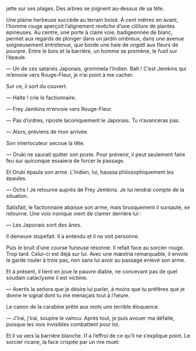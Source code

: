 jette sur ses plages. Des arbres se joignent au-dessus de sa tête.

Une plaine herbeuse succède au terrain boisé. À cent mètres en avant,
l’homme rouge aperçoit l’alignement revêche d’une clôture de plantes épineuses.
Au centre, une porte à claire voie, badigeonnée de blanc, permet aux regards
de plonger dans un jardin ombreux, dans une avenue soigneusement entretenue,
que borde une haie de _ongatl_ aux fleurs de pourpre. Entre le bois et la
barrière, un homme se promène, le fusil sur l’épaule.

— Un de ces satanés Japonais, grommela l’Indien. Bah ! C’est Jemkins qui
m’envoie vers Rouge-Fleur, je n’ai point à me cacher.

Sur ce, il sort du couvert.

— Halte ! crie le factionnaire.

— Frey Jemkins m’envoie vers Rouge-Fleur.

— Pas d’ordres, riposte laconiquement le Japonais. Tu n’avanceras pas.

— Alors, préviens de mon arrivée.

Son interlocuteur secoue la tête.

— Oruki ne saurait quitter son poste. Pour prévenir, il peut seulement faire
feu sur quiconque essaiera de forcer le passage.

Et Oruki épaula son arme. L’Indien, lui, haussa philosophiquement les épaules.

— Ochs ! Je retourne auprès de Frey Jemkins. Je lui rendrai compte de la
situation.

Satisfait, le factionnaire abaisse son arme, mais brusquement il sursaute,
se retourne. Une voix ironique vient de clamer derrière lui :

— Les Japonais sont des ânes.

Il demeure stupéfait. Il a entendu et il ne voit personne.

Puis le bruit d’une course furieuse résonne. Il refait face au sorcier rouge.
Trop tard. Celui-ci est déjà sur lui. Avec une mæstria remarquable, il envoie
le garde rouler à trois pas, non sans lui avoir au passage enlevé son arme.

Et à présent, il tient en joue le pauvre diable, ne concevant pas de quel
soudain cataclysme il est victime.

— Avertis la señora que je désire lui parler, à moins que tu préfères que je
donne le signal dont tu me menaçais tout à l’heure.

Le canon de la carabine prête aux mots une terrible éloquence.

— J’irai, j’irai, soupire le vaincu. Après tout, je puis avouer ma défaite,
puisque les voix invisibles combattent pour toi.

Et il va vers la barrière blanche. I1 a l’effroi de ce qu’il ne s’explique
point. Le sorcier ricane, la face crispée par un rire muet:
